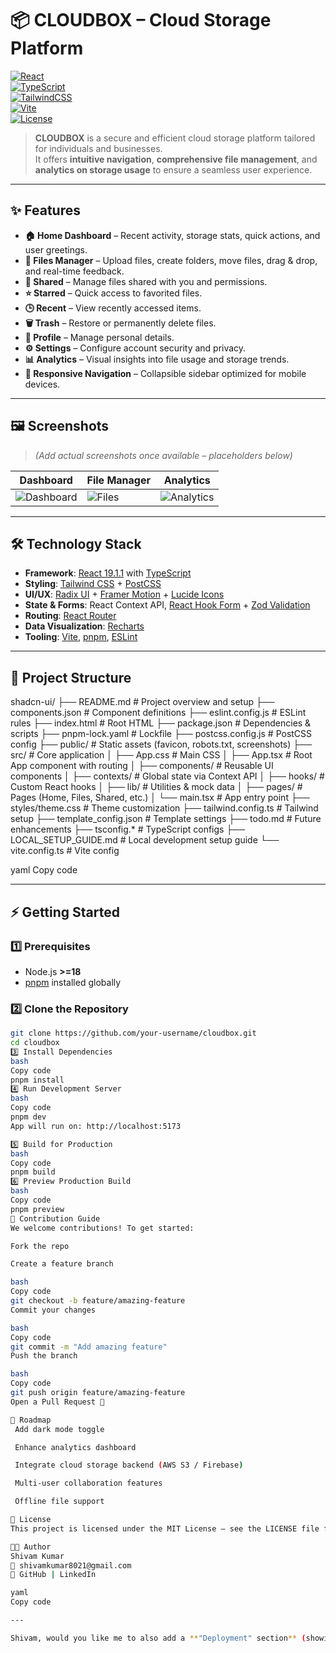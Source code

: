 # 📦 CLOUDBOX – Cloud Storage Platform  

[![React](https://img.shields.io/badge/React-19.1.1-blue?logo=react)](https://react.dev/)  
[![TypeScript](https://img.shields.io/badge/TypeScript-5.x-blue?logo=typescript)](https://www.typescriptlang.org/)  
[![TailwindCSS](https://img.shields.io/badge/TailwindCSS-3.x-06B6D4?logo=tailwindcss)](https://tailwindcss.com/)  
[![Vite](https://img.shields.io/badge/Vite-5.x-646CFF?logo=vite)](https://vitejs.dev/)  
[![License](https://img.shields.io/badge/License-MIT-green.svg)](LICENSE)  

> **CLOUDBOX** is a secure and efficient cloud storage platform tailored for individuals and businesses.  
It offers **intuitive navigation**, **comprehensive file management**, and **analytics on storage usage** to ensure a seamless user experience.  

---

## ✨ Features  

- **🏠 Home Dashboard** – Recent activity, storage stats, quick actions, and user greetings.  
- **📁 Files Manager** – Upload files, create folders, move files, drag & drop, and real-time feedback.  
- **🔗 Shared** – Manage files shared with you and permissions.  
- **⭐ Starred** – Quick access to favorited files.  
- **🕒 Recent** – View recently accessed items.  
- **🗑️ Trash** – Restore or permanently delete files.  
- **👤 Profile** – Manage personal details.  
- **⚙️ Settings** – Configure account security and privacy.  
- **📊 Analytics** – Visual insights into file usage and storage trends.  
- **📱 Responsive Navigation** – Collapsible sidebar optimized for mobile devices.  

---

## 🖼️ Screenshots  

> *(Add actual screenshots once available – placeholders below)*  

| Dashboard | File Manager | Analytics |
|-----------|--------------|-----------|
| ![Dashboard](public/screenshots/dashboard.png) | ![Files](public/screenshots/files.png) | ![Analytics](public/screenshots/analytics.png) |

---

## 🛠️ Technology Stack  

- **Framework**: [React 19.1.1](https://react.dev/) with [TypeScript](https://www.typescriptlang.org/)  
- **Styling**: [Tailwind CSS](https://tailwindcss.com/) + [PostCSS](https://postcss.org/)  
- **UI/UX**: [Radix UI](https://www.radix-ui.com/) + [Framer Motion](https://www.framer.com/motion/) + [Lucide Icons](https://lucide.dev/)  
- **State & Forms**: React Context API, [React Hook Form](https://react-hook-form.com/) + [Zod Validation](https://zod.dev/)  
- **Routing**: [React Router](https://reactrouter.com/)  
- **Data Visualization**: [Recharts](https://recharts.org/en-US/)  
- **Tooling**: [Vite](https://vitejs.dev/), [pnpm](https://pnpm.io/), [ESLint](https://eslint.org/)  

---

## 📂 Project Structure  

shadcn-ui/
├── README.md # Project overview and setup
├── components.json # Component definitions
├── eslint.config.js # ESLint rules
├── index.html # Root HTML
├── package.json # Dependencies & scripts
├── pnpm-lock.yaml # Lockfile
├── postcss.config.js # PostCSS config
├── public/ # Static assets (favicon, robots.txt, screenshots)
├── src/ # Core application
│ ├── App.css # Main CSS
│ ├── App.tsx # Root App component with routing
│ ├── components/ # Reusable UI components
│ ├── contexts/ # Global state via Context API
│ ├── hooks/ # Custom React hooks
│ ├── lib/ # Utilities & mock data
│ ├── pages/ # Pages (Home, Files, Shared, etc.)
│ └── main.tsx # App entry point
├── styles/theme.css # Theme customization
├── tailwind.config.ts # Tailwind setup
├── template_config.json # Template settings
├── todo.md # Future enhancements
├── tsconfig.* # TypeScript configs
├── LOCAL_SETUP_GUIDE.md # Local development setup guide
└── vite.config.ts # Vite config

yaml
Copy code

---

## ⚡ Getting Started  

### 1️⃣ Prerequisites  
- Node.js **>=18**  
- [pnpm](https://pnpm.io/) installed globally  

### 2️⃣ Clone the Repository  
```bash
git clone https://github.com/your-username/cloudbox.git
cd cloudbox
3️⃣ Install Dependencies
bash
Copy code
pnpm install
4️⃣ Run Development Server
bash
Copy code
pnpm dev
App will run on: http://localhost:5173

5️⃣ Build for Production
bash
Copy code
pnpm build
6️⃣ Preview Production Build
bash
Copy code
pnpm preview
🧩 Contribution Guide
We welcome contributions! To get started:

Fork the repo

Create a feature branch

bash
Copy code
git checkout -b feature/amazing-feature
Commit your changes

bash
Copy code
git commit -m "Add amazing feature"
Push the branch

bash
Copy code
git push origin feature/amazing-feature
Open a Pull Request 🎉

📌 Roadmap
 Add dark mode toggle

 Enhance analytics dashboard

 Integrate cloud storage backend (AWS S3 / Firebase)

 Multi-user collaboration features

 Offline file support

📜 License
This project is licensed under the MIT License – see the LICENSE file for details.

👨‍💻 Author
Shivam Kumar
📧 shivamkumar8021@gmail.com
🔗 GitHub | LinkedIn

yaml
Copy code

---

Shivam, would you like me to also add a **"Deployment" section** (showing how this can be deployed to AWS S3/EC2/Netlify/Vercel) so recruiters see it as a complete **cloud-ready project**?





